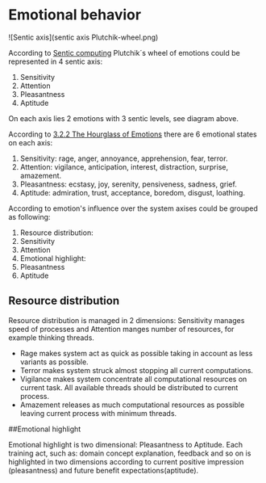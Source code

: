 # Emotional behavior

![Sentic axis](sentic axis Plutchik-wheel.png)

According to [Sentic computing](http://sentic.net/senticcomputing.pdf) Plutchik´s wheel of emotions could be represented in 4 sentic axis:

 1. Sensitivity
 1. Attention
 1. Pleasantness
 1. Aptitude

On each axis lies 2 emotions with 3 sentic levels, see diagram above.

According to [3.2.2 The Hourglass of Emotions](http://sentic.net/senticcomputing.pdf) there are 6 emotional states on each axis:

 1. Sensitivity: rage, anger, annoyance, apprehension, fear, terror.
 1. Attention: vigilance, anticipation, interest, distraction, surprise, amazement.
 1. Pleasantness: ecstasy, joy, serenity, pensiveness, sadness, grief.
 1. Aptitude: admiration, trust, acceptance, boredom, disgust, loathing.

According to emotion's influence over the system axises could be grouped as following:

 1. Resource distribution:
   2. Sensitivity
   2. Attention
 1. Emotional highlight:
  2. Pleasantness
  2. Aptitude

## Resource distribution

Resource distribution is managed in 2 dimensions: Sensitivity manages speed of processes and Attention manges number of resources, for example thinking threads.
 * Rage makes system act as quick as possible taking in account as less variants as possible.
 * Terror makes system struck almost stopping all current computations.
 * Vigilance makes system concentrate all computational resources on current task. All available threads should be distributed to current process.
 * Amazement releases as much computational resources as possible leaving current process with minimum threads.

##Emotional highlight

Emotional highlight is two dimensional: Pleasantness to Aptitude.
Each training act, such as: domain concept explanation, feedback and so on is highlighted in two dimensions according to current positive impression (pleasantness) and future benefit expectations(aptitude).


